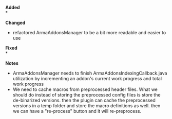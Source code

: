 **Added**  
*  

**Changed**  
* refactored ArmaAddonsManager to be a bit more readable and easier to use

**Fixed**  
*

**Notes**
* ArmaAddonsManager needs to finish ArmaAddonsIndexingCallback.java utilization by incrementing an addon's current work progress and total work progress
* We need to cache macros from preprocessed header files. What we should do instead of storing the preprocessed config files is store the de-binarized versions.
then the plugin can cache the preprocessed versions in a temp folder and store the macro definitions as well. then we can have a "re-process" button and it will re-preprocess.